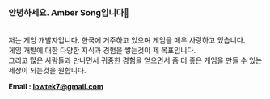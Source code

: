 ### 안녕하세요. Amber Song입니다👋
<br>
저는 게임 개발자입니다. 한국에 거주하고 있으며 게임을 매우 사랑하고 있습니다.<br>
게임 개발에 대한 다양한 지식과 경험을 쌓는것이 제 목표입니다.<br>
그리고 많은 사람들과 만나면서 귀중한 경험을 얻으면서 좀 더 좋은 게임을 만들 수 있는 세상이 되는것을 원합니다.<br>

<b>Email : lowtek7@gmail.com</b>
